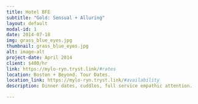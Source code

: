 ```yaml
---
title: Hotel BFE
subtitle: "Gold: Sensual + Alluring"
layout: default
modal-id: 1
date: 2014-07-18
img: grass_blue_eyes.jpg
thumbnail: grass_blue_eyes.jpg
alt: image-alt
project-date: April 2014
client: $400/hr
link: https://mylo-ryn.tryst.link/#rates
location: Boston + Beyond. Tour Dates.
location_link: https://mylo-ryn.tryst.link/#availability
description: Dinner dates, cuddles, full service empathic attention. 

---
```

